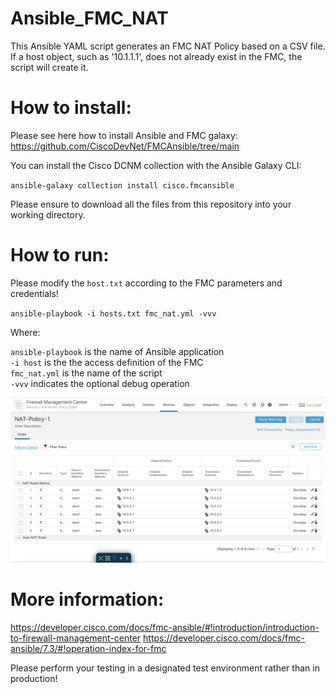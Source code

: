 # Ansible_FMC_NAT

This Ansible YAML script generates an FMC NAT Policy based on a CSV file.   
If a host object, such as '10.1.1.1', does not already exist in the FMC, the script will create it.  


# How to install:  

 Please see here how to install Ansible and FMC galaxy:
 https://github.com/CiscoDevNet/FMCAnsible/tree/main

 You can install the Cisco DCNM collection with the Ansible Galaxy CLI:
 
`ansible-galaxy collection install cisco.fmcansible`

Please ensure to download all the files from this repository into your working directory.  

# How to run:  

Please modify the `host.txt` according to the FMC parameters and credentials!

  `ansible-playbook -i hosts.txt fmc_nat.yml -vvv`

Where: 

`ansible-playbook` is the name of Ansible application  
`-i host` is the the access definition of the FMC  
`fmc_nat.yml` is the name of the script  
`-vvv` indicates the optional debug operation  

![FMC NAT Policy](FMC-NAT.png)

# More information:  
https://developer.cisco.com/docs/fmc-ansible/#!introduction/introduction-to-firewall-management-center
https://developer.cisco.com/docs/fmc-ansible/7.3/#!operation-index-for-fmc


Please perform your testing in a designated test environment rather than in production!

